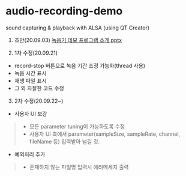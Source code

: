 # audio-recording-demo
sound capturing &amp; playback with ALSA (using QT Creator)

1. 초안(20.09.03)
[녹음기 데모 프로그램 소개.pptx](https://github.com/ksr20612/DONGYEON_PROJECT/files/5182348/default.pptx)

2. 1차 수정(20.09.21)
 - record-stop 버튼으로 녹음 기간 조정 가능화(thread 사용)
 - 녹음 시간 표시
 - 재생 파일 표시
 - 그 외 자잘한 코드 수정
 
3. 2차 수정(20.09.22~)
 - 사용자 UI 보강
 > - 모든 parameter tuning이 가능하도록 수정
 > - 사용자 UI 측에서 parameter(sampleSize, sampleRate, channel, fileName 등) 입력받아 넘길 것.
 
 - 예외처리 추가
 > - 존재하지 않는 파일명 입력시 에러메세지 출력
